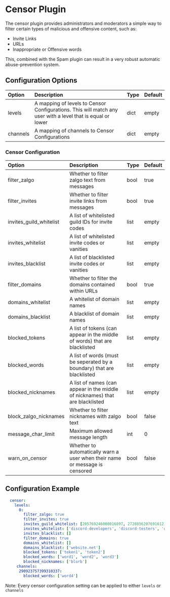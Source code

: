 # Censor Plugin

The censor plugin provides administrators and moderators a simple way to filter certain types of malicious and offensive content, such as:

* Invite Links
* URLs
* Inappropriate or Offensive words

This, combined with the Spam plugin can result in a very robust automatic abuse-prevention system.

## Configuration Options

| Option | Description | Type | Default |
| :--- | :--- | :--- | :--- |
| levels | A mapping of levels to Censor Configurations. This will match any user with a level that is equal or lower | dict | empty |
| channels | A mapping of channels to Censor Configurations | dict | empty |

### Censor Configuration

| Option | Description | Type | Default |
| :--- | :--- | :--- | :--- |
| filter\_zalgo | Whether to filter zalgo text from messages | bool | true |
| filter\_invites | Whether to filter invite links from messages | bool | true |
| invites\_guild\_whitelist | A list of whitelisted guild IDs for invite codes | list | empty |
| invites\_whitelist | A list of whitelisted invite codes or vanities | list | empty |
| invites\_blacklist | A list of blacklisted invite codes or vanities | list | empty |
| filter\_domains | Whether to filter the domains contained within URLs | bool | true |
| domains\_whitelist | A whitelist of domain names | list | empty |
| domains\_blacklist | A blacklist of domain names | list | empty |
| blocked\_tokens | A list of tokens \(can appear in the middle of words\) that are blacklisted | list | empty |
| blocked\_words | A list of words \(must be seperated by a boundary\) that are blacklisted | list | empty |
| blocked\_nicknames | A list of names \(can appear in the middle of nicknames\) that are blacklisted | list | empty |
| block\_zalgo\_nicknames | Whether to filter nicknames with zalgo text | bool | false |
|  message\_char\_limit | Maximum allowed message length | int | 0 |
| warn\_on\_censor | Whether to automatically warn a user when their name or message is censored | bool | false |

## Configuration Example

```yaml
  censor:
    levels:
      0:
        filter_zalgo: true
        filter_invites: true
        invites_guild_whitelist: [205769246008016897, 272885620769161216]
        invites_whitelist: ['discord-developers', 'discord-testers', 'discord-api', 'events', 'discord-linux', 'gamenight', 'discord-feedback']
        invites_blacklist: []
        filter_domains: true
        domains_whitelist: []
        domains_blacklist: ['website.net']
        blocked_tokens: ['token1', 'token2']
        blocked_words: ['word1', 'word2', 'word3']
        blocked_nicknames: ['blurb']
     channels:
      290923757399310337:
        blocked_words: ['word4']
```

Note: Every censor configuration setting can be applied to either `levels` or `channels`

